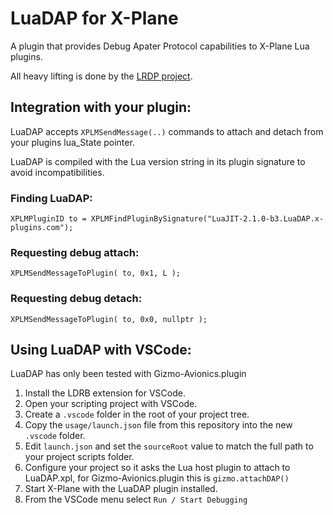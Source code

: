 # LuaDAP for X-Plane
A plugin that provides Debug Apater Protocol capabilities to X-Plane Lua plugins.

All heavy lifting is done by the [LRDP project](https://github.com/satoren/LRDB/).

## Integration with your plugin:
LuaDAP accepts `XPLMSendMessage(..)` commands to attach and detach from your plugins lua_State pointer.

LuaDAP is compiled with the Lua version string in its plugin signature to avoid incompatibilities.

### Finding LuaDAP:
`XPLMPluginID to = XPLMFindPluginBySignature("LuaJIT-2.1.0-b3.LuaDAP.x-plugins.com");`

### Requesting debug attach:
`XPLMSendMessageToPlugin( to, 0x1, L );`

### Requesting debug detach:
`XPLMSendMessageToPlugin( to, 0x0, nullptr );`


## Using LuaDAP with VSCode:

LuaDAP has only been tested with Gizmo-Avionics.plugin

1. Install the LDRB extension for VSCode.
2. Open your scripting project with VSCode.
3. Create a `.vscode` folder in the root of your project tree.
4. Copy the `usage/launch.json` file from this repository into the new `.vscode` folder.
5. Edit `launch.json` and set the `sourceRoot` value to match the full path to your project scripts folder.
6. Configure your project so it asks the Lua host plugin to attach to LuaDAP.xpl, for Gizmo-Avionics.plugin this is `gizmo.attachDAP()`
7. Start X-Plane with the LuaDAP plugin installed.
8. From the VSCode menu select `Run / Start Debugging`

